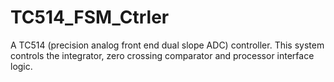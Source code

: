 # TC514_FSM_Ctrler
A TC514 (precision analog front end dual slope ADC) controller. This system controls the integrator, zero crossing comparator and processor interface logic.
